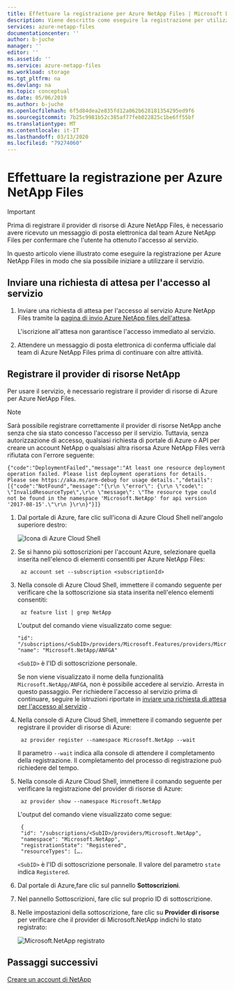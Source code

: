 ```yaml
---
title: Effettuare la registrazione per Azure NetApp Files | Microsoft Docs
description: Viene descritto come eseguire la registrazione per utilizzare Azure NetApp Files.
services: azure-netapp-files
documentationcenter: ''
author: b-juche
manager: ''
editor: ''
ms.assetid: ''
ms.service: azure-netapp-files
ms.workload: storage
ms.tgt_pltfrm: na
ms.devlang: na
ms.topic: conceptual
ms.date: 05/06/2019
ms.author: b-juche
ms.openlocfilehash: 6f5d84dea2e835fd12a062b628181354295ed9f6
ms.sourcegitcommit: 7b25c9981b52c385af77feb022825c1be6ff55bf
ms.translationtype: MT
ms.contentlocale: it-IT
ms.lasthandoff: 03/13/2020
ms.locfileid: "79274060"
---
```

# <a name="register-for-azure-netapp-files"></a>Effettuare la registrazione per Azure NetApp Files

> [!IMPORTANT] 
> Prima di registrare il provider di risorse di Azure NetApp Files, è necessario avere ricevuto un messaggio di posta elettronica dal team Azure NetApp Files per confermare che l'utente ha ottenuto l'accesso al servizio. 

In questo articolo viene illustrato come eseguire la registrazione per Azure NetApp Files in modo che sia possibile iniziare a utilizzare il servizio.

## <a name="waitlist"></a>Inviare una richiesta di attesa per l'accesso al servizio

1. Inviare una richiesta di attesa per l'accesso al servizio Azure NetApp Files tramite la [pagina di invio Azure NetApp files dell'attesa](https://forms.office.com/Pages/ResponsePage.aspx?id=v4j5cvGGr0GRqy180BHbR8cq17Xv9yVBtRCSlcD_gdVUNUpUWEpLNERIM1NOVzA5MzczQ0dQR1ZTSS4u). 

    L'iscrizione all'attesa non garantisce l'accesso immediato al servizio. 

2. Attendere un messaggio di posta elettronica di conferma ufficiale dal team di Azure NetApp Files prima di continuare con altre attività. 

## <a name="resource-provider"></a>Registrare il provider di risorse NetApp

Per usare il servizio, è necessario registrare il provider di risorse di Azure per Azure NetApp Files.

> [!NOTE] 
> Sarà possibile registrare correttamente il provider di risorse NetApp anche senza che sia stato concesso l'accesso per il servizio. Tuttavia, senza autorizzazione di accesso, qualsiasi richiesta di portale di Azure o API per creare un account NetApp o qualsiasi altra risorsa Azure NetApp Files verrà rifiutata con l'errore seguente:  
>
> `{"code":"DeploymentFailed","message":"At least one resource deployment operation failed. Please list deployment operations for details. Please see https://aka.ms/arm-debug for usage details.","details":[{"code":"NotFound","message":"{\r\n \"error\": {\r\n \"code\": \"InvalidResourceType\",\r\n \"message\": \"The resource type could not be found in the namespace 'Microsoft.NetApp' for api version '2017-08-15'.\"\r\n }\r\n}"}]}`


1. Dal portale di Azure, fare clic sull'icona di Azure Cloud Shell nell'angolo superiore destro:

      ![Icona di Azure Cloud Shell](../media/azure-netapp-files/azure-netapp-files-azure-cloud-shell.png)

2. Se si hanno più sottoscrizioni per l'account Azure, selezionare quella inserita nell'elenco di elementi consentiti per Azure NetApp Files:
    
        az account set --subscription <subscriptionId>

3. Nella console di Azure Cloud Shell, immettere il comando seguente per verificare che la sottoscrizione sia stata inserita nell'elenco elementi consentiti:
    
        az feature list | grep NetApp

   L'output del comando viene visualizzato come segue:
   
       "id": "/subscriptions/<SubID>/providers/Microsoft.Features/providers/Microsoft.NetApp/features/ANFGA",  
       "name": "Microsoft.NetApp/ANFGA" 
       
   `<SubID>` è l'ID di sottoscrizione personale.

    Se non viene visualizzato il nome della funzionalità `Microsoft.NetApp/ANFGA`, non è possibile accedere al servizio. Arresta in questo passaggio. Per richiedere l'accesso al servizio prima di continuare, seguire le istruzioni riportate in [inviare una richiesta di attesa per l'accesso al servizio](#waitlist) . 

4. Nella console di Azure Cloud Shell, immettere il comando seguente per registrare il provider di risorse di Azure: 
    
        az provider register --namespace Microsoft.NetApp --wait

   Il parametro `--wait` indica alla console di attendere il completamento della registrazione. Il completamento del processo di registrazione può richiedere del tempo.

5. Nella console di Azure Cloud Shell, immettere il comando seguente per verificare la registrazione del provider di risorse di Azure: 
    
        az provider show --namespace Microsoft.NetApp

   L'output del comando viene visualizzato come segue:
   
        {
        "id": "/subscriptions/<SubID>/providers/Microsoft.NetApp",
        "namespace": "Microsoft.NetApp", 
        "registrationState": "Registered", 
        "resourceTypes": […. 

   `<SubID>` è l'ID di sottoscrizione personale.  Il valore del parametro `state` indica `Registered`.

6. Dal portale di Azure,fare clic sul pannello **Sottoscrizioni**.
7. Nel pannello Sottoscrizioni, fare clic sul proprio ID di sottoscrizione. 
8. Nelle impostazioni della sottoscrizione, fare clic su **Provider di risorse** per verificare che il provider di Microsoft.NetApp indichi lo stato registrato: 

      ![Microsoft.NetApp registrato](../media/azure-netapp-files/azure-netapp-files-registered-resource-providers.png)


## <a name="next-steps"></a>Passaggi successivi

[Creare un account di NetApp](azure-netapp-files-create-netapp-account.md)